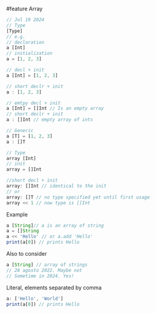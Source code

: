 #feature
Array

```js
// Jul 19 2024
// Type
[Type]
// e.g.
// declaration
a [Int]
// initialization
a = [1, 2, 3]

// decl + init
a [Int] = [1, 2, 3]

// short declr + init
a : [1, 2, 3]

// emtpy decl + init
a [Int] = []Int // Is an empty array
// short declr + init
a : []Int // empty array of ints 

// Generic
a [T] = [1, 2, 3]
a : []T
```

```javascript
// Type
array [Int]
// init
array = []Int

//short decl + init 
array: []Int // identical to the init 
// or 
array: []T // no type specified yet until first usage
array << 1 // now type is []Int
```

Example

```javascript
a [String]// a is an array of string
a = []String
a << 'Hello' // or a.add 'Hello'
print(a[0]) // prints Hello

```
Also to consider

```javascript
a [String] // array of strings
// 28 agosto 2022. Maybe not
// Sometime in 2024. Yes!
```

Literal, elements separated by comma

```javascript
a: ['Hello', 'World']
print(a[0]) // prints Hello
```

